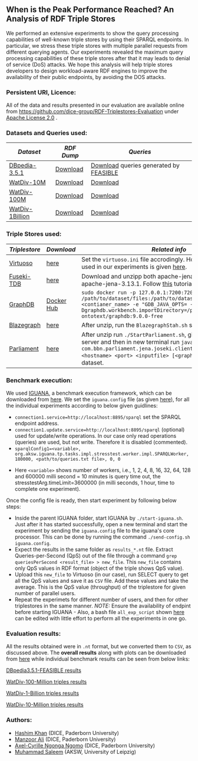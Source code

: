 ## When is the Peak Performance Reached? An Analysis of RDF Triple Stores
We performed an extensive experiments to show the query processing capabilities of well-known triple stores by using their SPARQL endpoints. In particular, we stress these triple stores with multiple parallel requests from different querying agents. Our experiments revealed the maximum query processing capabilities of these triple stores after that it may leads to denial of service (DoS) attacks. We hope this analysis will help triple stores developers to design workload-aware RDF engines to improve the availability of their public endpoints, by avoiding the DOS attacks.
### Persistent URI, Licence:
All of the data and results presented in our evaluation are available online from https://github.com/dice-group/RDF-Triplestores-Evaluation under [Apache License 2.0](https://github.com/dice-group/RDF-Triplestores-Evaluation/blob/master/LICENSE) .
 ### Datasets and Queries used:
| *Dataset*   | *RDF Dump*  | *Queries* |
|-------------|-----------|----------|
|[DBpedia-3.5.1](https://www.dbpedia.org/)|[Download](http://downloads.dbpedia.org/3.5.1/en/)| [Download](https://hobbitdata.informatik.uni-leipzig.de/benchmarks-data/queries/) queries generated by [FEASIBLE](https://svn.aksw.org/papers/2015/ISWC_FEASIBLE/public.pdf)
|[WatDiv-10M](https://link.springer.com/chapter/10.1007/978-3-319-11964-9_13)|[Download](https://hobbitdata.informatik.uni-leipzig.de/intelligent-SPARQL-interface/) | [Download](https://hobbitdata.informatik.uni-leipzig.de/benchmarks-data/queries/)
|[WatDiv-100M](https://link.springer.com/chapter/10.1007/978-3-319-11964-9_13)|[Download](https://hobbitdata.informatik.uni-leipzig.de/intelligent-SPARQL-interface/) | [Download](https://hobbitdata.informatik.uni-leipzig.de/benchmarks-data/queries/)
|[WatDiv-1Billion](https://link.springer.com/chapter/10.1007/978-3-319-11964-9_13)|[Download](https://hobbitdata.informatik.uni-leipzig.de/intelligent-SPARQL-interface/) | [Download](https://hobbitdata.informatik.uni-leipzig.de/benchmarks-data/queries/)
### Triple Stores used:
| *Triplestore*| *Download* | *Related info* |
|--------------|------------|----------------|
|[Virtuoso](https://link.springer.com/chapter/10.1007%2F978-3-642-04329-1_21)|[here](https://github.com/openlink/virtuoso-opensource/releases)|Set the ```virtuoso.ini``` file accrodingly. However, the file we used in our experiments is given [here](https://github.com/dice-group/RDF-Triplestores-Evaluation/blob/master/virtuoso.ini). |
|[Fuseki-TDB](https://jena.apache.org/download/index.cgi)|[here](https://jena.apache.org/download/index.cgi)|Download and unzipp both apache-jena-fuseki-3.13.1 and apache-jena-3.13.1. Follow [this](https://medium.com/@rrichajalota234/how-to-apache-jena-fuseki-3-x-x-1304dd810f09) tutorial for further guidence. |
|[GraphDB](https://www.ontotext.com/)|[Docker Hub](https://hub.docker.com/r/ontotext/graphdb)|`sudo docker run -p 127.0.0.1:7200:7200 -v /path/to/dataset/files:/path/to/dataset/files --name <contianer_name> -e "GDB_JAVA_OPTS= -Dgraphdb.workbench.importDirectory=/path/to/dataset/files" ontotext/graphdb:9.0.0-free` |
|[Blazegraph](https://blazegraph.com/)|[here](https://github.com/blazegraph/database/releases/tag/BLAZEGRAPH_2_1_6_RC)|After unzip, run the `BlazegraphStah.sh` script, as given [here](https://github.com/dice-group/RDF-Triplestores-Evaluation/blob/master/blazegraphStart.sh). |
|[Parliament](http://ceur-ws.org/Vol-517/ssws09-paper2.pdf)|[here](https://github.com/SemWebCentral/parliament/releases)|After unzip run `./StartParliament.sh`, given [here](https://github.com/dice-group/RDF-Triplestores-Evaluation/blob/master/StartParliament.sh) to start the server and then in  new terminal run `java -cp "clientJars/*" com.bbn.parliament.jena.joseki.client.RemoteInserter <hostname> <port> <inputfile> [<graph-name>]` to upload dataset.|
### Benchmark execution:
We used [IGUANA](https://svn.aksw.org/papers/2017/ISWC_Iguana/public.pdf), a benchmark execution framework, which can be downloaded from [here](https://github.com/dice-group/IGUANA). We set the `iguana.config` file (as given [here](https://github.com/dice-group/RDF-Triplestores-Evaluation/blob/master/iguana.config)), for all the individual experiments according to below given guidlines:

*  `connection1.service=http://localhost:8895/sparql` set the SPARQL endpoint address.
* `connection1.update.service=http://localhost:8895/sparql` (optional) used for update/write operations. In our case only read operations (queries) are used, but not write. Therefore it is disabled (commented).             
* `sparqlConfig1=<variable>, org.aksw.iguana.tp.tasks.impl.stresstest.worker.impl.SPARQLWorker, 180000, <path/to/queries.txt file>, 0, 0`
- Here `<variable>` shows number of workers, i.e., 1, 2, 4, 8, 16, 32, 64, 128 and 600000 milli second = 10 minutes is query time out, the stresstestArg.timeLimit=3600000 (in milli seconds, 1 hour, time to complete one experiment). 


Once the config file is ready, then start experiment by following below steps:
* Inside the parent IGUANA folder, start IGUANA by `./start-iguana.sh`. Just after it has started successfully, open a new terminal and start the experiment by sending the `iguana.config` file to the iguana's core processor. This can be done by running the command `./send-config.sh iguana.config`. 
* Expect the results in the same folder as `results_*.nt` file. Extract Queries-per-Second (QpS) out of the file through a command `grep queriesPerSecond <result_file> > new_file`. This `new_file` contains only QpS values in RDF format (object of the triple shows QpS value).
* Upload this `new_file` to Virtuoso (in our case), run SELECT query to get all the QpS values and save it as `CSV` file. Add these values and take the average. This is the QpS value (throughput) of the triplestore for given number of parallel users.
* Repeat the experimets for different number of users, and then for other triplestores in the same manner. *NOTE:* Ensure the availability of endpint before starting IGUANA - Also, a bash file `all_exp_script` shown [here](https://github.com/dice-group/RDF-Triplestores-Evaluation/blob/master/all_exp_script) can be edited with little effort to perform all the experiments in one go. 
### Evaluation results:
All the results obtained were in `.nt` format, but we converted them to `CSV`, as discussed above. The **overall results** along with plots can be downloaded from [here](https://github.com/dice-group/RDF-Triplestores-Evaluation/blob/master/overall_results.pdf) while individual benchmark results can be seen from below links:

[DBpedia3.5.1-FEASIBLE results](https://github.com/dice-group/RDF-Triplestores-Evaluation/tree/master/Dbpedia_FEASIBLE_results)

[WatDiv-100-Million triples results](https://github.com/dice-group/RDF-Triplestores-Evaluation/tree/master/watDiv_100_Million_results)

[WatDiv-1-Billion triples results](https://github.com/dice-group/RDF-Triplestores-Evaluation/tree/master/watDiv_1_Billion_results)

[WatDiv-10-Million triples results](https://github.com/dice-group/RDF-Triplestores-Evaluation/tree/master/watDiv_10_Million_results)

### Authors:
* [Hashim Khan](https://dice-research.org/HashimKhan) (DICE, Paderborn University)
* [Manzoor Ali](https://dice-research.org/ManzoorAli) (DICE, Paderborn University)
* [Axel-Cyrille Ngonga Ngomo](http://aksw.org/AxelNgonga.html) (DICE, Paderborn University)
* [Muhammad Saleem](https://sites.google.com/site/saleemsweb/) (AKSW, University of Leipzig)
